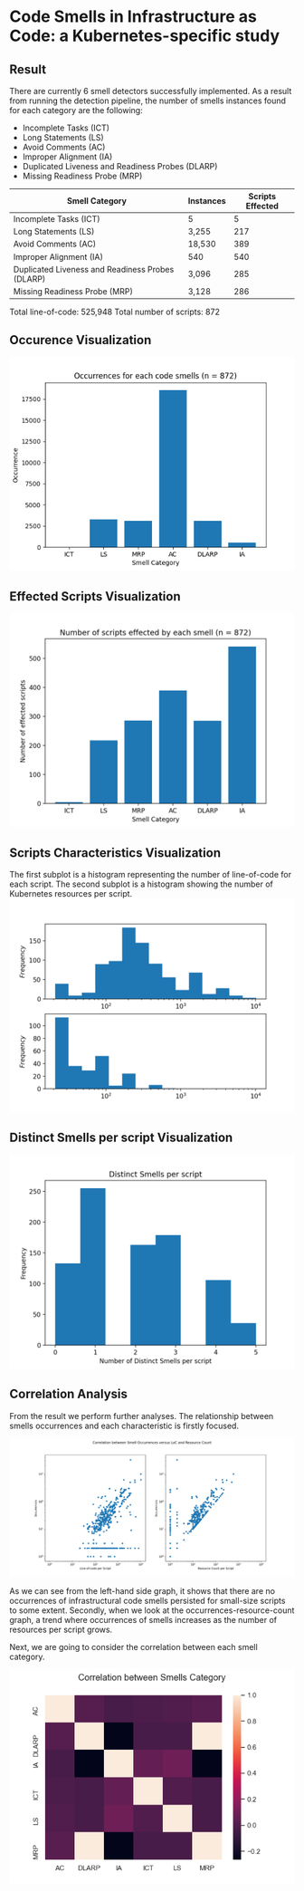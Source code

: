 # Code Smells in Infrastructure as Code: a Kubernetes-specific study

## Result

There are currently 6 smell detectors successfully implemented. As a result from running the detection pipeline,
the number of smells instances found for each category are the following:

- Incomplete Tasks (ICT)
- Long Statements (LS)
- Avoid Comments (AC)
- Improper Alignment (IA)
- Duplicated Liveness and Readiness Probes (DLARP)
- Missing Readiness Probe (MRP)

| Smell Category                                   | Instances | Scripts Effected |
| ------------------------------------------------ | --------- | ---------------- |
| Incomplete Tasks (ICT)                           | 5         | 5                |
| Long Statements (LS)                             | 3,255     | 217              |
| Avoid Comments (AC)                              | 18,530    | 389              |
| Improper Alignment (IA)                          | 540       | 540              |
| Duplicated Liveness and Readiness Probes (DLARP) | 3,096     | 285              |
| Missing Readiness Probe (MRP)                    | 3,128     | 286              |

Total line-of-code: 525,948
Total number of scripts: 872

## Occurence Visualization

![Occurence Visualization](./assets/smell-occurences.png)

## Effected Scripts Visualization

![Effected Scripts Visualization](./assets/number-of-scripts-effected.png)

## Scripts Characteristics Visualization

The first subplot is a histogram representing the number of line-of-code for each script.
The second subplot is a histogram showing the number of Kubernetes resources per script.
![Scripts Characteristics Visualization](./assets/script_characteristics.png)

## Distinct Smells per script Visualization

![Distinct Smells per script Visualization](./assets/distinct_per_script.png)

## Correlation Analysis
From the result we perform further analyses. The relationship between smells occurrences and
each characteristic is firstly focused.

![Correlation Between LoC and RC](./assets/correlation-between-occurrences-vs-loc-and-rc.png)

As we can see from the left-hand side graph, it shows that there are no occurrences of infrastructural
code smells persisted for small-size scripts to some extent. Secondly, when we look at the occurrences-resource-count graph, a trend where occurrences of smells
increases as the number of resources per script grows.

Next, we are going to consider the correlation between each smell category. 

![Correlation Between Smells Category](./assets/correlation-between-smells-category.png)
